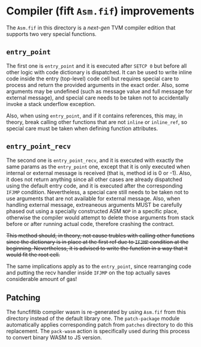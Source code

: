 # Compiler (fift `Asm.fif`) improvements

The `Asm.fif` in this directory is a *next-gen* TVM compiler edition that supports 
two very special functions.

## `entry_point`
The first one is `entry_point` and it is executed after `SETCP 0` but before all
other logic with code dictionary is dispatched. It can be used to write inline code
inside the entry (top-level) code cell but requires special care to process and return
the provided arguments in the exact order. Also, some arguments may be undefined (such 
as message value and full message for external message), and special care needs to
be taken not to accidentally invoke a stack underflow exception.

Also, when using `entry_point`, and if it contains references, this may, in theory,
break calling other functions that are not `inline` or `inline_ref`, so special care
must be taken when defining function attributes.

## `entry_point_recv`
The second one is `entry_point_recv`, and it is executed with exactly the same params
as the `entry_point` one, except that it is only executed when internal or external
message is received (that is, method id is 0 or -1). Also, it does not return anything
since all other cases are already dispatched using the default entry code, and it is
executed after the corresponding `IFJMP` condition. Nevertheless, a special care still
needs to be taken not to use arguments that are not available for external message. Also,
when handling external message, extreaneous arguments MUST be carefully phased out using
a specially constructed ASM `NOP` in a specific place, otherwise the compiler would attempt
to delete those arguments from stack before or after running actual code, therefore
crashing the contract.

~~This method should, in theory, not cause trubles with calling other functions since the
dictionary is in place at the first ref due to `IFJMP` condition at the beginning.
Nevertheless, it is advised to write the function in a way that it would fit the root cell.~~

The same implications apply as to the `entry_point`, since rearranging code and putting
the recv handler inside `IFJMP` on the top actually saves considerable amount of gas!

## Patching
The funcfiftlib compiler wasm is re-generated by using `Asm.fif` from this directory
instead of the default library one. The `patch-package` module automatically applies
corresponding patch from `patches` directory to do this replacement. The `pack-wasm`
action is specifically used during this process to convert binary WASM to JS version.
